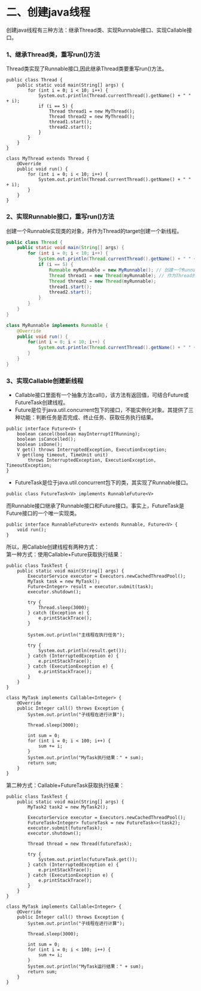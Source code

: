 # 二、创建java线程
创建java线程有三种方法：继承Thread类、实现Runnable接口、实现Callable接口。</br>
### 1、继承Thread类，重写run()方法</br>
Thread类实现了Runnable接口,因此继承Thread类要重写run()方法。</br>

```
public class Thread {
    public static void main(String[] args) {
        for (int i = 0; i < 10; i++) {
            System.out.println(Thread.currentThread().getName() + " " + i);
            if (i == 5) {
                Thread thread1 = new MyThread();
                Thread thread2 = new MyThread();
                thread1.start();
                thread2.start();
            }
        }
    }
}

class MyThread extends Thread {
    @Override
    public void run() {
        for (int i = 0; i < 10; i++) {
            System.out.println(Thread.currentThread().getName() + " " + i);
        }
    }
}
```

### 2、实现Runnable接口，重写run()方法</br>
创建一个Runnable实现类的对象，并作为Thread的target创建一个新线程。</br>

```java
public class Thread {
    public static void main(String[] args) {
        for (int i = 0; i < 10; i++) {
            System.out.println(Thread.currentThread().getName() + " " + i);
            if (i == 5) {
                Runnable myRunnable = new MyRunnable(); // 创建一个Runnable实现类对象
                Thread thread1 = new Thread(myRunnable); // 作为Thread的target创建新线程
                Thread thread2 = new Thread(myRunnable);
                thread1.start();
                thread2.start();
            }
        }
    }
}

class MyRunnable implements Runnable {
    @Override
    public void run() {
        for(int i = 0; i < 10; i++) {
            System.out.println(Thread.currentThread().getName() + " " + i);
        }
    }
}
```

### 3、实现Callable创建新线程</br>
* Callable接口里面有一个抽象方法call()，该方法有返回值，可结合Future或FutureTask创建线程。</br>
* Future是位于java.util.concurrent包下的接口，不能实例化对象。其提供了三种功能：判断任务是否完成、终止任务、获取任务执行结果。

```
public interface Future<V> {
    boolean cancel(boolean mayInterruptIfRunning);
    boolean isCancelled();
    boolean isDone();
    V get() throws InterruptedException, ExecutionException;
    V get(long timeout, TimeUnit unit)
        throws InterruptedException, ExecutionException, TimeoutException;
}
```
* FutureTask是位于java.util.concurrent包下的类，其实现了Runnable接口。

```
public class FutureTask<V> implements RunnableFuture<V>
```

而Runnable接口继承了Runnable接口和Future接口。事实上，FutureTask是Future接口的一个唯一实现类。

```
public interface RunnableFuture<V> extends Runnable, Future<V> {
    void run();
}
```

所以，用Callable创建线程有两种方式：</br>
第一种方式：使用Callable+Future获取执行结果：

```
public class TaskTest {
    public static void main(String[] args) {
        ExecutorService executor = Executors.newCachedThreadPool();
        MyTask task = new MyTask();
        Future<Integer> result = executor.submit(task);
        executor.shutdown();

        try {
            Thread.sleep(3000);
        } catch (Exception e) {
            e.printStackTrace();
        }

        System.out.println("主线程在执行任务");

        try {
            System.out.println(result.get());
        } catch (InterruptedException e) {
            e.printStackTrace();
        } catch (ExecutionException e) {
            e.printStackTrace();
        }
    }
}

class MyTask implements Callable<Integer> {
    @Override
    public Integer call() throws Exception {
        System.out.println("子线程在进行计算");

        Thread.sleep(3000);

        int sum = 0;
        for (int i = 0; i < 100; i++) {
            sum += i;
        }
        System.out.println("MyTask执行结果：" + sum);
        return sum;
    }
}

```

第二种方式：Callable+FutureTask获取执行结果：

```
public class TaskTest {
    public static void main(String[] args) {
        MyTask2 task2 = new MyTask2();

        ExecutorService executor = Executors.newCachedThreadPool();
        FutureTask<Integer> futureTask = new FutureTask<>(task2);
        executor.submit(futureTask);
        executor.shutdown();

        Thread thread = new Thread(futureTask);

        try {
            System.out.println(futureTask.get());
        } catch (InterruptedException e) {
            e.printStackTrace();
        } catch (ExecutionException e) {
            e.printStackTrace();
        }
    }
}

class MyTask implements Callable<Integer> {
    @Override
    public Integer call() throws Exception {
        System.out.println("子线程在进行计算");

        Thread.sleep(3000);

        int sum = 0;
        for (int i = 0; i < 100; i++) {
            sum += i;
        }
        System.out.println("MyTask运行结果：" + sum);
        return sum;
    }
}
```








